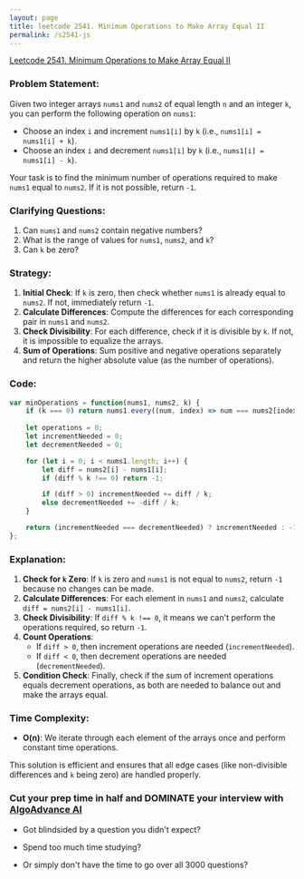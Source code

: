 ```yaml
---
layout: page
title: leetcode 2541. Minimum Operations to Make Array Equal II
permalink: /s2541-js
---
```

[Leetcode 2541. Minimum Operations to Make Array Equal II](https://algoadvance.github.io/algoadvance/l2541)
### Problem Statement:

Given two integer arrays `nums1` and `nums2` of equal length `n` and an integer `k`, you can perform the following operation on `nums1`:

- Choose an index `i` and increment `nums1[i]` by `k` (i.e., `nums1[i] = nums1[i] + k`).
- Choose an index `i` and decrement `nums1[i]` by `k` (i.e., `nums1[i] = nums1[i] - k`).

Your task is to find the minimum number of operations required to make `nums1` equal to `nums2`. If it is not possible, return `-1`.

### Clarifying Questions:

1. Can `nums1` and `nums2` contain negative numbers?
2. What is the range of values for `nums1`, `nums2`, and `k`?
3. Can `k` be zero?

### Strategy:

1. **Initial Check**: If `k` is zero, then check whether `nums1` is already equal to `nums2`. If not, immediately return `-1`.
2. **Calculate Differences**: Compute the differences for each corresponding pair in `nums1` and `nums2`.
3. **Check Divisibility**: For each difference, check if it is divisible by `k`. If not, it is impossible to equalize the arrays.
4. **Sum of Operations**: Sum positive and negative operations separately and return the higher absolute value (as the number of operations).

### Code:

```javascript
var minOperations = function(nums1, nums2, k) {
    if (k === 0) return nums1.every((num, index) => num === nums2[index]) ? 0 : -1;
    
    let operations = 0;
    let incrementNeeded = 0;
    let decrementNeeded = 0;

    for (let i = 0; i < nums1.length; i++) {
        let diff = nums2[i] - nums1[i];
        if (diff % k !== 0) return -1;

        if (diff > 0) incrementNeeded += diff / k;
        else decrementNeeded += -diff / k;
    }

    return (incrementNeeded === decrementNeeded) ? incrementNeeded : -1;
};
```

### Explanation:

1. **Check for `k` Zero**: If `k` is zero and `nums1` is not equal to `nums2`, return `-1` because no changes can be made.
2. **Calculate Differences**: For each element in `nums1` and `nums2`, calculate `diff = nums2[i] - nums1[i]`.
3. **Check Divisibility**: If `diff % k !== 0`, it means we can't perform the operations required, so return `-1`.
4. **Count Operations**:
    - If `diff > 0`, then increment operations are needed (`incrementNeeded`).
    - If `diff < 0`, then decrement operations are needed (`decrementNeeded`).
5. **Condition Check**: Finally, check if the sum of increment operations equals decrement operations, as both are needed to balance out and make the arrays equal.

### Time Complexity:

- **O(n)**: We iterate through each element of the arrays once and perform constant time operations.

This solution is efficient and ensures that all edge cases (like non-divisible differences and `k` being zero) are handled properly.


### Cut your prep time in half and DOMINATE your interview with [AlgoAdvance AI](https://algoAdvance.com)

- Got blindsided by a question you didn't expect?

- Spend too much time studying?

- Or simply don't have the time to go over all 3000 questions?


